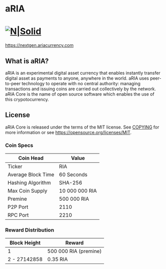 # aRIA
[![N|Solid](https://explorer.ariacurrency.app/img/aRIA-logo.png)](https://ariacurrency.com)
=====================================

https://nextgen.ariacurrency.com

What is aRIA?
----------------

aRIA is an experimental digital asset currency that enables instantly transfer digital asset as 
payments to anyone, anywhere in the world. aRIA uses peer-to-peer technology to operate
with no central authority: managing transactions and issuing coins are carried
out collectively by the network. aRIA Core is the name of open source
software which enables the use of this crypotocurrency.

License
-------

aRIA Core is released under the terms of the MIT license. See [COPYING](COPYING) for more
information or see https://opensource.org/licenses/MIT.



### Coin Specs
| **Coin Head**               | **Value**        |
|-----------------------------|------------------|
| Ticker                      | RIA       |
| Average Block Time                  | 60 Seconds       |
| Hashing Algorithm           | SHA-256       |
| Max Coin Supply             | 10 000 000 RIA |
| Premine                     | 500 000 RIA  |
| P2P Port                    | 2110   |
| RPC Port                    | 2210  |

### Reward Distribution

| **Block Height**  | **Reward**          |
|------------------|------------------|
| 1   | 500 000 RIA (premine)   |
| 2 - 27142858   | 0.35 RIA   |

